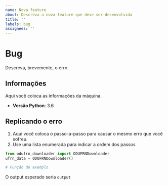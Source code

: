 ```yaml
---
name: Nova feature
about: Descreva a nova feature que deve ser desenvolvida
title: ''
labels: bug
assignees: ''
---
```


# Bug
Descreva, brevemente, o erro.

## Informações
Aqui você coloca as informações da máquina.

- **Versão Python**: 3.6

## Replicando o erro
1. Aqui você coloca o passo-a-passo para causar o mesmo erro que você sofreu.
1. Use uma lista enumerada para indicar a ordem dos passos

```python
from odufrn_downloader import ODUFRNDownloader
ufrn_data = ODUFRNDownloader()

# Função de exemplo
```

O output esperado seria `output`
